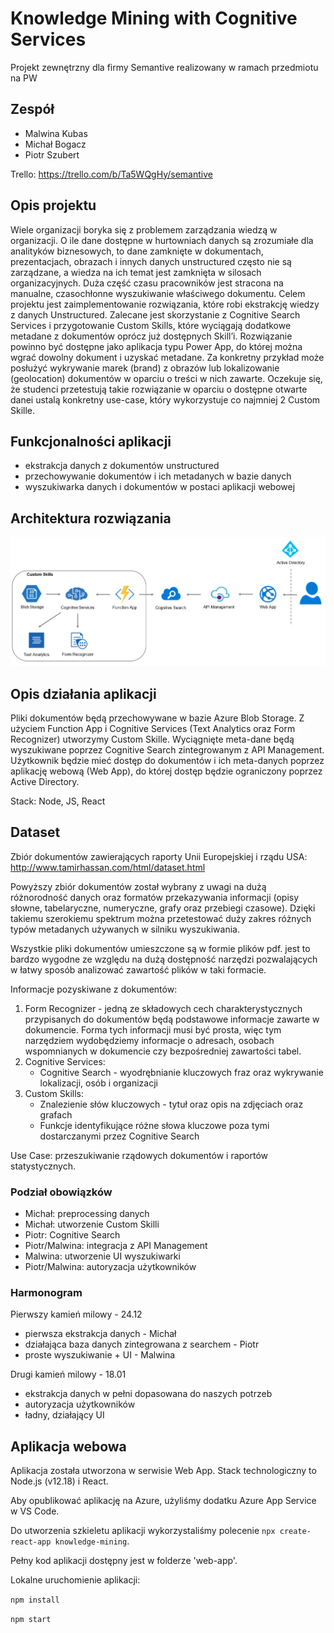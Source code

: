 # Knowledge Mining with Cognitive Services

Projekt zewnętrzny dla firmy Semantive realizowany w ramach przedmiotu na PW

## Zespół

* Malwina Kubas
* Michał Bogacz
* Piotr Szubert

Trello: https://trello.com/b/Ta5WQgHy/semantive

## Opis projektu

Wiele organizacji boryka się z problemem zarządzania wiedzą w organizacji. O ile dane dostępne w hurtowniach danych są zrozumiałe dla analityków biznesowych, to dane zamknięte w dokumentach, prezentacjach, obrazach i innych danych unstructured często nie są zarządzane, a wiedza na ich temat jest zamknięta w silosach organizacyjnych. Duża część czasu pracowników jest stracona na manualne, czasochłonne wyszukiwanie właściwego dokumentu. Celem projektu jest zaimplementowanie rozwiązania, które robi ekstrakcję wiedzy z danych Unstructured. Zalecane jest skorzystanie z Cognitive Search Services i przygotowanie Custom Skills, które wyciągają dodatkowe metadane z dokumentów oprócz już dostępnych Skill’i. Rozwiązanie powinno być dostępne jako aplikacja typu Power App, do której można wgrać dowolny dokument i uzyskać metadane. Za konkretny przykład może posłużyć wykrywanie marek (brand) z obrazów lub lokalizowanie (geolocation) dokumentów w oparciu o treści w nich zawarte. Oczekuje się, że studenci przetestują takie rozwiązanie w oparciu o dostępne otwarte danei ustalą konkretny use-case, który wykorzystuje co najmniej 2 Custom Skille. 

## Funkcjonalności aplikacji
* ekstrakcja danych z dokumentów unstructured
* przechowywanie dokumentów i ich metadanych w bazie danych
* wyszukiwarka danych i dokumentów w postaci aplikacji webowej

## Architektura rozwiązania

![Image](images/architektura.png)

## Opis działania aplikacji
Pliki dokumentów będą przechowywane w bazie Azure Blob Storage. Z użyciem Function App i Cognitive Services (Text Analytics
oraz Form Recognizer) utworzymy Custom Skille. Wyciągnięte meta-dane będą wyszukiwane poprzez Cognitive Search zintegrowanym 
z API Management. Użytkownik będzie mieć dostęp do dokumentów i ich meta-danych poprzez aplikację webową (Web App), do której
dostęp będzie ograniczony poprzez Active Directory.

Stack: Node, JS, React

## Dataset

Zbiór dokumentów zawierających raporty Unii Europejskiej i rządu USA: http://www.tamirhassan.com/html/dataset.html

Powyższy zbiór dokumentów został wybrany z uwagi na dużą różnorodność danych oraz formatów przekazywania informacji (opisy słowne, tabelaryczne, numeryczne, grafy oraz przebiegi czasowe). Dzięki takiemu szerokiemu spektrum można przetestować duży zakres różnych typów metadanych używanych w silniku wyszukiwania.

Wszystkie pliki dokumentów umieszczone są w formie plików pdf. jest to bardzo wygodne ze względu na dużą dostępność narzędzi pozwalających w łatwy sposób analizować zawartość plików w taki formacie.

Informacje pozyskiwane z dokumentów:

1. Form Recognizer - jedną ze składowych cech charakterystycznych przypisanych do dokumentów będą podstawowe informacje zawarte w dokumencie. Forma tych informacji musi być prosta, więc tym narzędziem wydobędziemy informacje o adresach, osobach wspomnianych w dokumencie czy bezpośredniej zawartości tabel.
2. Cognitive Services:
   - Cognitive Search - wyodrębnianie kluczowych fraz oraz wykrywanie lokalizacji, osób i organizacji
3. Custom Skills:
   - Znalezienie słów kluczowych - tytuł oraz opis na zdjęciach oraz grafach 
   - Funkcje identyfikujące różne słowa kluczowe poza tymi dostarczanymi przez Cognitive Search

Use Case: przeszukiwanie rządowych dokumentów i raportów statystycznych.

### Podział obowiązków

- Michał: preprocessing danych
- Michał: utworzenie Custom Skilli
- Piotr: Cognitive Search
- Piotr/Malwina: integracja z API Management
- Malwina: utworzenie UI wyszukiwarki
- Piotr/Malwina: autoryzacja użytkowników

### Harmonogram

Pierwszy kamień milowy - 24.12
* pierwsza ekstrakcja danych - Michał
* działająca baza danych zintegrowana z searchem - Piotr
* proste wyszukiwanie + UI - Malwina


Drugi kamień milowy - 18.01
* ekstrakcja danych w pełni dopasowana do naszych potrzeb 
* autoryzacja użytkowników
* ładny, działający UI

## Aplikacja webowa

Aplikacja została utworzona w serwisie Web App. Stack technologiczny to Node.js (v12.18) i React.

Aby opublikować aplikację na Azure, użyliśmy dodatku Azure App Service w VS Code. 

Do utworzenia szkieletu aplikacji wykorzystaliśmy polecenie ```npx create-react-app knowledge-mining```.

Pełny kod aplikacji dostępny jest w folderze 'web-app'.

Lokalne uruchomienie aplikacji:

```npm install```

```npm start```